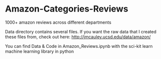 # Amazon-Categories-Reviews

1000+ amazon reviews across different departments

Data directory contains several files. If you want the raw data that I created these files from, check out here: http://jmcauley.ucsd.edu/data/amazon/

You can find Data & Code in Amazon_Reviews.ipynb with the sci-kit learn machine learning library in python
